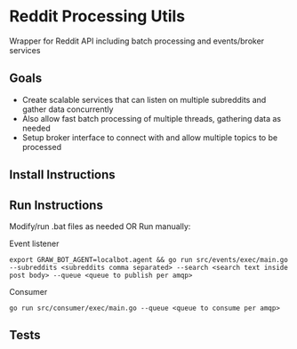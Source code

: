 # Reddit Processing Utils

Wrapper for Reddit API including batch processing and events/broker services

## Goals
- Create scalable services that can listen on multiple subreddits and gather data concurrently
- Also allow fast batch processing of multiple threads, gathering data as needed
- Setup broker interface to connect with and allow multiple topics to be processed

## Install Instructions

## Run Instructions
Modify/run .bat files as needed
OR
Run manually:

Event listener
```
export GRAW_BOT_AGENT=localbot.agent && go run src/events/exec/main.go --subreddits <subreddits comma separated> --search <search text inside post body> --queue <queue to publish per amqp>
```

Consumer
```
go run src/consumer/exec/main.go --queue <queue to consume per amqp>
```
## Tests
